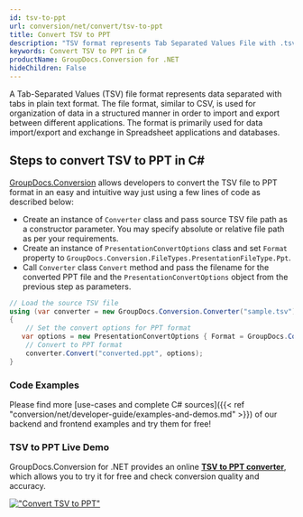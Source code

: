 ```yaml
---
id: tsv-to-ppt
url: conversion/net/convert/tsv-to-ppt
title: Convert TSV to PPT
description: "TSV format represents Tab Separated Values File with .tsv extension. Learn how to convert TSV to PPT file programmatically in C# language using GroupDocs.Conversion for .NET library."
keywords: Convert TSV to PPT in C#
productName: GroupDocs.Conversion for .NET
hideChildren: False
---
```


A Tab-Separated Values (TSV) file format represents data separated with tabs in plain text format. The file format, similar to CSV, is used for organization of data in a structured manner in order to import and export between different applications. The format is primarily used for data import/export and exchange in Spreadsheet applications and databases. 

## Steps to convert TSV to PPT in C#

[GroupDocs.Conversion](https://products.groupdocs.com/conversion/net) allows developers to convert the TSV file to PPT format in an easy and intuitive way just using a few lines of code as described below:

* Create an instance of `Converter` class and pass source TSV file path as a constructor parameter. You may specify absolute or relative file path as per your requirements. 
* Create an instance of `PresentationConvertOptions` class and set `Format` property to `GroupDocs.Conversion.FileTypes.PresentationFileType.Ppt`.
* Call `Converter` class `Convert` method and pass the filename for the converted PPT file and the `PresentationConvertOptions` object from the previous step as parameters.

```csharp
// Load the source TSV file
using (var converter = new GroupDocs.Conversion.Converter("sample.tsv"))
{
    // Set the convert options for PPT format
   var options = new PresentationConvertOptions { Format = GroupDocs.Conversion.FileTypes.PresentationFileType.Ppt };
    // Convert to PPT format
    converter.Convert("converted.ppt", options);
}
```

### Code Examples

Please find more [use-cases and complete C# sources]({{< ref "conversion/net/developer-guide/examples-and-demos.md" >}}) of our backend and frontend examples and try them for free!

### TSV to PPT Live Demo

GroupDocs.Conversion for .NET provides an online [**TSV to PPT converter**](https://products.groupdocs.app/conversion/tsv-to-ppt), which allows you to try it for free and check conversion quality and accuracy.

[!["Convert TSV to PPT"](conversion/net/images/convert-to-ppt/convert-tsv-to-ppt.png)](https://products.groupdocs.app/conversion/tsv-to-ppt)